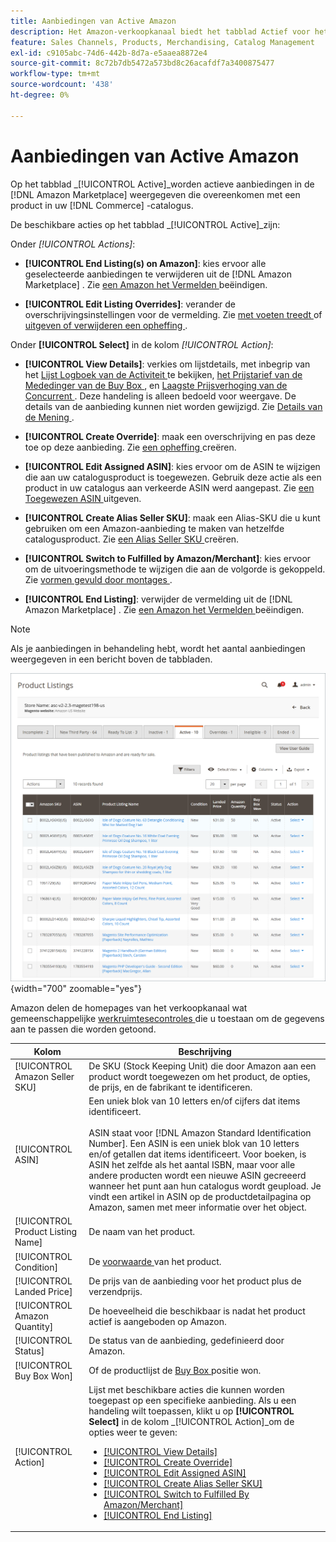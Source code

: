 ```yaml
---
title: Aanbiedingen van Active Amazon
description: Het Amazon-verkoopkanaal biedt het tabblad Actief voor het volgen van actieve Amazon-aanbiedingen die overeenkomen met een product in uw Adobe Commerce-catalogus.
feature: Sales Channels, Products, Merchandising, Catalog Management
exl-id: c9105abc-74d6-442b-8d7a-e5aaea8872e4
source-git-commit: 8c72b7db5472a573bd8c26acafdf7a3400875477
workflow-type: tm+mt
source-wordcount: '438'
ht-degree: 0%

---
```


# Aanbiedingen van Active Amazon

Op het tabblad _[!UICONTROL Active]_worden actieve aanbiedingen in de [!DNL Amazon Marketplace] weergegeven die overeenkomen met een product in uw [!DNL Commerce] -catalogus.

De beschikbare acties op het tabblad _[!UICONTROL Active]_zijn:

Onder _[!UICONTROL Actions]_:

- **[!UICONTROL End Listing(s) on Amazon]**: kies ervoor alle geselecteerde aanbiedingen te verwijderen uit de [!DNL Amazon Marketplace] . Zie [ een Amazon het Vermelden ](./end-listings-manually.md) beëindigen.

- **[!UICONTROL Edit Listing Overrides]**: verander de overschrijvingsinstellingen voor de vermelding. Zie [ met voeten treedt ](./overrides.md) of [ uitgeven of verwijderen een opheffing ](./creating-editing-overrides.md#edit-override-single-listing).

Onder **[!UICONTROL Select]** in de kolom _[!UICONTROL Action]_:

- **[!UICONTROL View Details]**: verkies om lijstdetails, met inbegrip van het [ Lijst Logboek van de Activiteit ](./product-listing-details.md#listing-activity-log) te bekijken, [ het Prijstarief van de Mededinger van de Buy Box ](./product-listing-details.md#buy-box-competitor-pricing), en [ Laagste Prijsverhoging van de Concurrent ](./product-listing-details.md#lowest-competitor-pricing). Deze handeling is alleen bedoeld voor weergave. De details van de aanbieding kunnen niet worden gewijzigd. Zie [ Details van de Mening ](./product-listing-details.md).

- **[!UICONTROL Create Override]**: maak een overschrijving en pas deze toe op deze aanbieding. Zie [ een opheffing ](./creating-editing-overrides.md) creëren.

- **[!UICONTROL Edit Assigned ASIN]**: kies ervoor om de ASIN te wijzigen die aan uw catalogusproduct is toegewezen. Gebruik deze actie als een product in uw catalogus aan verkeerde ASIN werd aangepast. Zie [ een Toegewezen ASIN ](./edit-assigned-asin.md) uitgeven.

- **[!UICONTROL Create Alias Seller SKU]**: maak een Alias-SKU die u kunt gebruiken om een Amazon-aanbieding te maken van hetzelfde catalogusproduct. Zie [ een Alias Seller SKU ](./create-alias-seller-sku.md) creëren.

- **[!UICONTROL Switch to Fulfilled by Amazon/Merchant]**: kies ervoor om de uitvoeringsmethode te wijzigen die aan de volgorde is gekoppeld. Zie [ vormen gevuld door montages ](./fulfilled-by.md#configure-fulfilled-by-settings).

- **[!UICONTROL End Listing]**: verwijder de vermelding uit de [!DNL Amazon Marketplace] . Zie [ een Amazon het Vermelden ](./end-listings-manually.md) beëindigen.

>[!NOTE]
>
>Als je aanbiedingen in behandeling hebt, wordt het aantal aanbiedingen weergegeven in een bericht boven de tabbladen.

![ Actieve Lijsten ](assets/amazon-active-listings.png){width="700" zoomable="yes"}

Amazon delen de homepages van het verkoopkanaal wat gemeenschappelijke [ werkruimtesecontroles ](./workspace-controls.md) die u toestaan om de gegevens aan te passen die worden getoond.

| Kolom | Beschrijving |
|-----------------------------------|-------------------------------------------------------------------------------------------------------------------------------------------------------------------------------------------------------------------------------------------------------------------------------------------------------------------------------------------------------------------------------------------------------------------------------------------------------------------------------------------------------------------------------------------------------------------------------------------------------------------------------------------------------------------------------------|
| [!UICONTROL Amazon Seller SKU] | De SKU (Stock Keeping Unit) die door Amazon aan een product wordt toegewezen om het product, de opties, de prijs, en de fabrikant te identificeren. |
| [!UICONTROL ASIN] | Een uniek blok van 10 letters en/of cijfers dat items identificeert. <br><br> ASIN staat voor [!DNL Amazon Standard Identification Number]. Een ASIN is een uniek blok van 10 letters en/of getallen dat items identificeert. Voor boeken, is ASIN het zelfde als het aantal ISBN, maar voor alle andere producten wordt een nieuwe ASIN gecreeerd wanneer het punt aan hun catalogus wordt geupload. Je vindt een artikel in ASIN op de productdetailpagina op Amazon, samen met meer informatie over het object. |
| [!UICONTROL Product Listing Name] | De naam van het product. |
| [!UICONTROL Condition] | De [ voorwaarde ](./product-listing-condition.md) van het product. |
| [!UICONTROL Landed Price] | De prijs van de aanbieding voor het product plus de verzendprijs. |
| [!UICONTROL Amazon Quantity] | De hoeveelheid die beschikbaar is nadat het product actief is aangeboden op Amazon. |
| [!UICONTROL Status] | De status van de aanbieding, gedefinieerd door Amazon. |
| [!UICONTROL Buy Box Won] | Of de productlijst de [ Buy Box ](./buy-box-competitor-pricing.md) positie won. |
| [!UICONTROL Action] | Lijst met beschikbare acties die kunnen worden toegepast op een specifieke aanbieding. Als u een handeling wilt toepassen, klikt u op **[!UICONTROL Select]** in de kolom _[!UICONTROL Action]_om de opties weer te geven:<ul><li>[[!UICONTROL View Details]](./product-listing-details.md)</li><li>[[!UICONTROL Create Override]](./creating-editing-overrides.md)</li><li>[[!UICONTROL Edit Assigned ASIN]](./edit-assigned-asin.md)</li><li>[[!UICONTROL Create Alias Seller SKU]](./create-alias-seller-sku.md#region-specific)</li><li>[[!UICONTROL Switch to Fulfilled By Amazon/Merchant]](./fulfilled-by.md#configure-fulfilled-by-settings)</li><li>[[!UICONTROL End Listing]](./end-listings-manually.md)</li></ul> |

